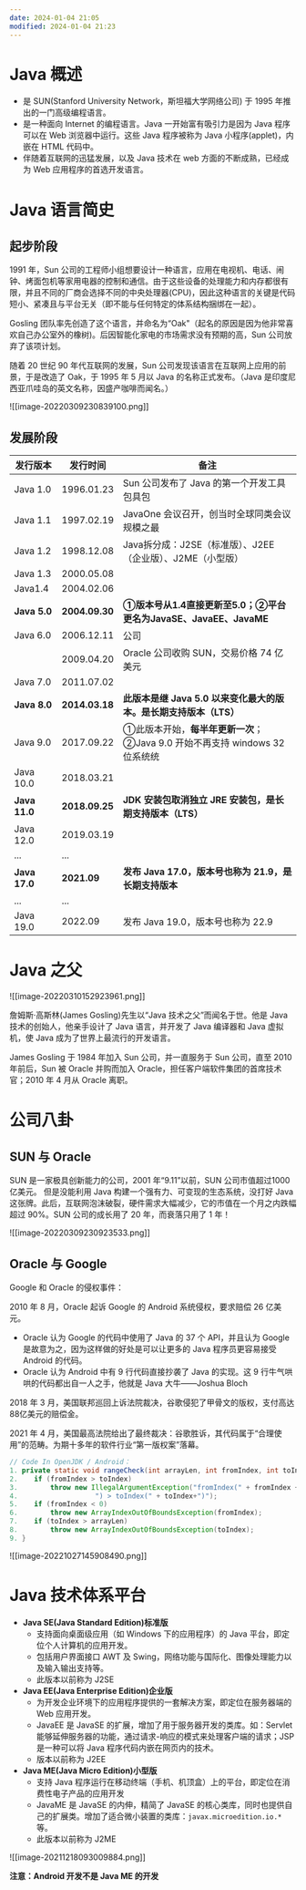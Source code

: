 ```yaml
---
date: 2024-01-04 21:05
modified: 2024-01-04 21:23
---
```


# Java 概述

- 是 SUN(Stanford University Network，斯坦福大学网络公司) 于 1995 年推出的一门高级编程语言。
- 是一种面向 Internet 的编程语言。Java 一开始富有吸引力是因为 Java 程序可以在 Web 浏览器中运行。这些 Java 程序被称为 Java 小程序(applet)，内嵌在 HTML 代码中。
- 伴随着互联网的迅猛发展，以及 Java 技术在 web 方面的不断成熟，已经成为 Web 应用程序的首选开发语言。

# Java 语言简史

## 起步阶段

1991 年，Sun 公司的工程师小组想要设计一种语言，应用在电视机、电话、闹钟、烤面包机等家用电器的控制和通信。由于这些设备的处理能力和内存都很有限，并且不同的厂商会选择不同的中央处理器(CPU)，因此这种语言的关键是代码短小、紧凑且与平台无关（即不能与任何特定的体系结构捆绑在一起）。

Gosling 团队率先创造了这个语言，并命名为“Oak"（起名的原因是因为他非常喜欢自己办公室外的橡树)。后因智能化家电的市场需求没有预期的高，Sun 公司放弃了该项计划。

随着 20 世纪 90 年代互联网的发展，Sun 公司发现该语言在互联网上应用的前景，于是改造了 Oak，于 1995 年 5 月以 Java 的名称正式发布。（Java 是印度尼西亚爪哇岛的英文名称，因盛产咖啡而闻名。）

![[image-20220309230839100.png]]

## 发展阶段

|发行版本|发行时间|备注|
|---|---|---|
|Java 1.0|1996.01.23|Sun 公司发布了 Java 的第一个开发工具包具包 |
|Java 1.1|1997.02.19|JavaOne 会议召开，创当时全球同类会议规模之最 |
|Java 1.2|1998.12.08|Java拆分成：J2SE（标准版）、J2EE（企业版）、J2ME（小型版）|
|Java 1.3|2000.05.08||
|Java1.4|2004.02.06||
|**Java 5.0**|**2004.09.30**|**①版本号从1.4直接更新至5.0；②平台更名为JavaSE、JavaEE、JavaME**|
|Java 6.0|2006.12.11|公司 |
||2009.04.20|Oracle 公司收购 SUN，交易价格 74 亿美元   |
|Java 7.0|2011.07.02||
|**Java 8.0**|**2014.03.18**|**此版本是继 Java 5.0 以来变化最大的版本。是长期支持版本（LTS）** |
|Java 9.0|2017.09.22|①此版本开始，**每半年更新一次**；②Java 9.0 开始不再支持 windows 32 位系统统 |
|Java 10.0|2018.03.21||
|**Java 11.0**|**2018.09.25**|**JDK 安装包取消独立 JRE 安装包，是长期支持版本（LTS）** |
|Java 12.0|2019.03.19||
|...|...||
|**Java 17.0** |**2021.09**|**发布 Java 17.0，版本号也称为 21.9，是长期支持版本** |
|...|...||
|Java 19.0 |2022.09|发布 Java 19.0，版本号也称为 22.9 |

# Java 之父

![[image-20220310152923961.png]]

詹姆斯·高斯林(James Gosling)先生以“Java 技术之父”而闻名于世。他是 Java 技术的创始人，他亲手设计了 Java 语言，并开发了 Java 编译器和 Java 虚拟机，使 Java 成为了世界上最流行的开发语言。

James Gosling 于 1984 年加入 Sun 公司，并一直服务于 Sun 公司，直至 2010 年前后，Sun 被 Oracle 并购而加入 Oracle，担任客户端软件集团的首席技术官；2010 年 4 月从 Oracle 离职。

# 公司八卦

## SUN 与 Oracle

SUN 是一家极具创新能力的公司，2001 年“9.11”以前，SUN 公司市值超过1000亿美元。 但是没能利用 Java 构建一个强有力、可变现的生态系统，没打好 Java 这张牌。此后，互联网泡沫破裂，硬件需求大幅减少，它的市值在一个月之内跌幅超过 90%。SUN 公司的成长用了 20 年，而衰落只用了 1 年！

![[image-20220309230923533.png]]

## Oracle 与 Google

Google 和 Oracle 的侵权事件：

2010 年 8 月，Oracle 起诉 Google 的 Android 系统侵权，要求赔偿 26 亿美元。

- Oracle 认为 Google 的代码中使用了 Java 的 37 个 API，并且认为 Google 是故意为之，因为这样做的好处是可以让更多的 Java 程序员更容易接受 Android 的代码。
- Oracle 认为 Android 中有 9 行代码直接抄袭了 Java 的实现。这 9 行牛气哄哄的代码都出自一人之手，他就是 Java 大牛——Joshua Bloch

2018 年 3 月，美国联邦巡回上诉法院裁决，谷歌侵犯了甲骨文的版权，支付高达88亿美元的赔偿金。

2021 年 4 月，美国最高法院给出了最终裁决：谷歌胜诉，其代码属于“合理使用”的范畴。为期十多年的软件行业“第一版权案”落幕。

```java
// Code In OpenJDK / Android：
1. private static void rangeCheck(int arrayLen, int fromIndex, int toIndex) {
2.    if (fromIndex > toIndex)
3.        throw new IllegalArgumentException("fromIndex(" + fromIndex +
4.                   ") > toIndex(" + toIndex+")");
5.    if (fromIndex < 0)
6.        throw new ArrayIndexOutOfBoundsException(fromIndex);
7.    if (toIndex > arrayLen)
8.        throw new ArrayIndexOutOfBoundsException(toIndex);
9. }
```

![[image-20221027145908490.png]]

# Java 技术体系平台

- **Java SE(Java Standard Edition)标准版**
	- 支持面向桌面级应用（如 Windows 下的应用程序）的 Java 平台，即定位个人计算机的应用开发。
	- 包括用户界面接口 AWT 及 Swing，网络功能与国际化、图像处理能力以及输入输出支持等。
	- 此版本以前称为 J2SE
- **Java EE(Java Enterprise Edition)企业版**
    - 为开发企业环境下的应用程序提供的一套解决方案，即定位在服务器端的 Web 应用开发。
    - JavaEE 是 JavaSE 的扩展，增加了用于服务器开发的类库。如：Servlet 能够延伸服务器的功能，通过请求-响应的模式来处理客户端的请求；JSP 是一种可以将 Java 程序代码内嵌在网页内的技术。
    - 版本以前称为 J2EE
- **Java ME(Java Micro Edition)小型版**
    - 支持 Java 程序运行在移动终端（手机、机顶盒）上的平台，即定位在消费性电子产品的应用开发
    - JavaME 是 JavaSE 的内伸，精简了 JavaSE 的核心类库，同时也提供自己的扩展类。增加了适合微小装置的类库：`javax.microedition.io.*` 等。
    - 此版本以前称为 J2ME

![[image-20211218093009884.png]]

**注意：Android 开发不是 Java ME 的开发**
